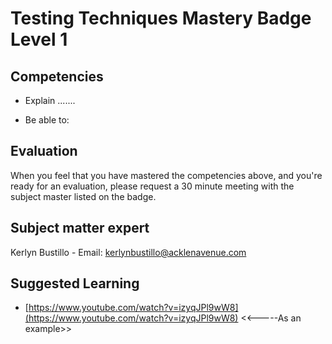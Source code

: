 # Testing Techniques Mastery Badge Level 1

## Competencies

 - Explain .......

 - Be able to:


## Evaluation
When you feel that you have mastered the competencies above, and you're ready for an evaluation, please request a 30 minute meeting with the subject master listed on the badge.

## Subject matter expert
Kerlyn Bustillo  - Email: kerlynbustillo@acklenavenue.com

## Suggested Learning

 - [https://www.youtube.com/watch?v=izyqJPl9wW8](https://www.youtube.com/watch?v=izyqJPl9wW8) <<-----As an example>>